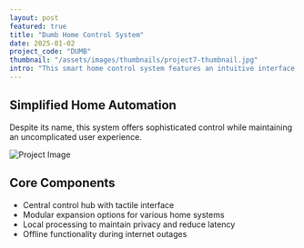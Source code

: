 ```yaml
---
layout: post
featured: true
title: "Dumb Home Control System"
date: 2025-01-02
project_code: "DUMB"
thumbnail: "/assets/images/thumbnails/project7-thumbnail.jpg"
intro: "This smart home control system features an intuitive interface for controlling temperature, lighting, and security systems. The industrial design focuses on minimalist aesthetics with practical functionality."
---
```


## Simplified Home Automation

Despite its name, this system offers sophisticated control while maintaining an uncomplicated user experience.

![Project Image](https://source.unsplash.com/random/800x600/?smart-home)

## Core Components

- Central control hub with tactile interface
- Modular expansion options for various home systems
- Local processing to maintain privacy and reduce latency
- Offline functionality during internet outages

